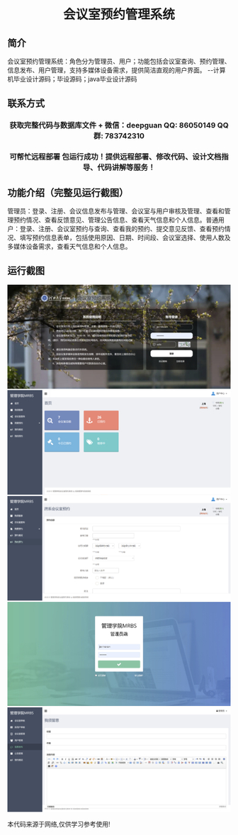 <p><h1 align="center">会议室预约管理系统</h1></p>

## 简介
会议室预约管理系统：角色分为管理员、用户；功能包括会议室查询、预约管理、信息发布、用户管理，支持多媒体设备需求，提供简洁直观的用户界面。    --计算机毕业设计源码；毕设源码；java毕业设计源码


## 联系方式
<p><h3 align="center">获取完整代码与数据库文件 + 微信：deepguan QQ: 86050149 QQ群: 783742310</h3></p>
<p><h3 align="center">可帮忙远程部署 包运行成功！提供远程部署、修改代码、设计文档指导、代码讲解等服务！</h3></p>

## 功能介绍（完整见运行截图）
管理员：登录、注册、会议信息发布与管理、会议室与用户审核及管理、查看和管理预约情况、查看反馈意见、管理公告信息、查看天气信息和个人信息。普通用户：登录、注册、会议室预约与查询、查看我的预约、提交意见反馈、查看预约情况、填写预约信息表单，包括使用原因、日期、时间段、会议室选择、使用人数及多媒体设备需求，查看天气信息和个人信息。


## 运行截图
![](imgs/588112-20211016104825007-1903706402.png)
![](imgs/588112-20211016104833370-1073980946.png)
![](imgs/588112-20211016104838938-725693618.png)
![](imgs/588112-20211016104843376-2090187521.png)
![](imgs/588112-20211016104847757-1186253412.png)

<p>本代码来源于网络,仅供学习参考使用!</p>
